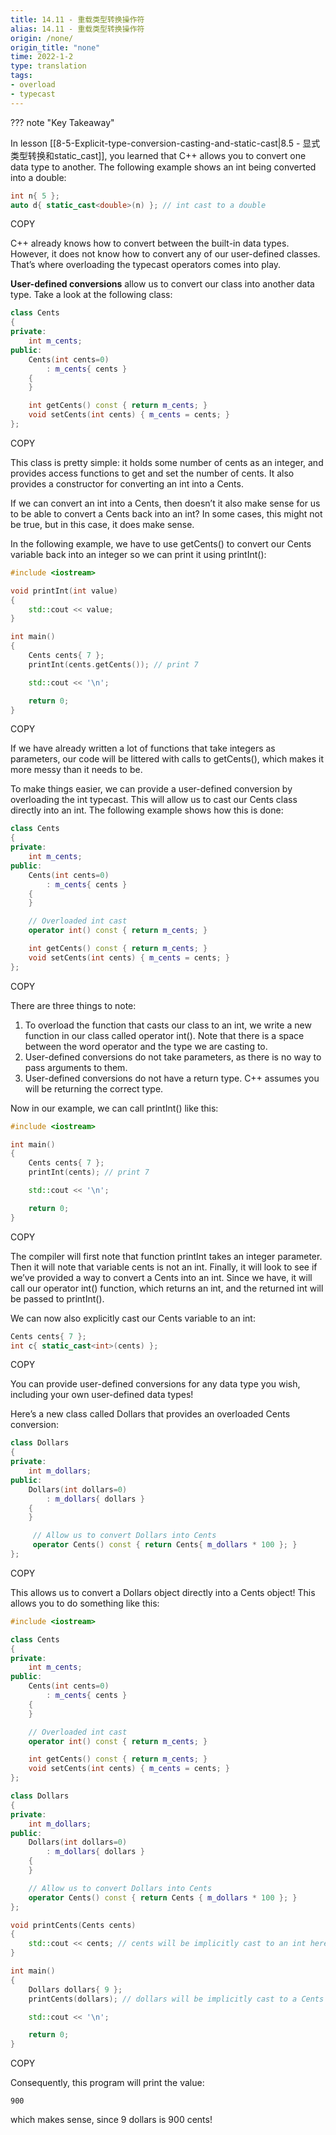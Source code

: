 ```yaml
---
title: 14.11 - 重载类型转换操作符
alias: 14.11 - 重载类型转换操作符
origin: /none/
origin_title: "none"
time: 2022-1-2
type: translation
tags:
- overload
- typecast
---
```


??? note "Key Takeaway"
	

In lesson [[8-5-Explicit-type-conversion-casting-and-static-cast|8.5 - 显式类型转换和static_cast]], you learned that C++ allows you to convert one data type to another. The following example shows an int being converted into a double:

```cpp
int n{ 5 };
auto d{ static_cast<double>(n) }; // int cast to a double
```

COPY

C++ already knows how to convert between the built-in data types. However, it does not know how to convert any of our user-defined classes. That’s where overloading the typecast operators comes into play.

**User-defined conversions** allow us to convert our class into another data type. Take a look at the following class:

```cpp
class Cents
{
private:
    int m_cents;
public:
    Cents(int cents=0)
        : m_cents{ cents }
    {
    }

    int getCents() const { return m_cents; }
    void setCents(int cents) { m_cents = cents; }
};
```

COPY

This class is pretty simple: it holds some number of cents as an integer, and provides access functions to get and set the number of cents. It also provides a constructor for converting an int into a Cents.

If we can convert an int into a Cents, then doesn’t it also make sense for us to be able to convert a Cents back into an int? In some cases, this might not be true, but in this case, it does make sense.

In the following example, we have to use getCents() to convert our Cents variable back into an integer so we can print it using printInt():

```cpp
#include <iostream>

void printInt(int value)
{
    std::cout << value;
}

int main()
{
    Cents cents{ 7 };
    printInt(cents.getCents()); // print 7

    std::cout << '\n';

    return 0;
}
```

COPY

If we have already written a lot of functions that take integers as parameters, our code will be littered with calls to getCents(), which makes it more messy than it needs to be.

To make things easier, we can provide a user-defined conversion by overloading the int typecast. This will allow us to cast our Cents class directly into an int. The following example shows how this is done:

```cpp
class Cents
{
private:
    int m_cents;
public:
    Cents(int cents=0)
        : m_cents{ cents }
    {
    }

    // Overloaded int cast
    operator int() const { return m_cents; }

    int getCents() const { return m_cents; }
    void setCents(int cents) { m_cents = cents; }
};
```

COPY

There are three things to note:

1.  To overload the function that casts our class to an int, we write a new function in our class called operator int(). Note that there is a space between the word operator and the type we are casting to.
2.  User-defined conversions do not take parameters, as there is no way to pass arguments to them.
3.  User-defined conversions do not have a return type. C++ assumes you will be returning the correct type.

Now in our example, we can call printInt() like this:

```cpp
#include <iostream>

int main()
{
    Cents cents{ 7 };
    printInt(cents); // print 7

    std::cout << '\n';

    return 0;
}
```

COPY

The compiler will first note that function printInt takes an integer parameter. Then it will note that variable cents is not an int. Finally, it will look to see if we’ve provided a way to convert a Cents into an int. Since we have, it will call our operator int() function, which returns an int, and the returned int will be passed to printInt().

We can now also explicitly cast our Cents variable to an int:

```cpp
Cents cents{ 7 };
int c{ static_cast<int>(cents) };
```

COPY

You can provide user-defined conversions for any data type you wish, including your own user-defined data types!

Here’s a new class called Dollars that provides an overloaded Cents conversion:

```cpp
class Dollars
{
private:
    int m_dollars;
public:
    Dollars(int dollars=0)
        : m_dollars{ dollars }
    {
    }

     // Allow us to convert Dollars into Cents
     operator Cents() const { return Cents{ m_dollars * 100 }; }
};
```

COPY

This allows us to convert a Dollars object directly into a Cents object! This allows you to do something like this:

```cpp
#include <iostream>

class Cents
{
private:
    int m_cents;
public:
    Cents(int cents=0)
        : m_cents{ cents }
    {
    }

    // Overloaded int cast
    operator int() const { return m_cents; }

    int getCents() const { return m_cents; }
    void setCents(int cents) { m_cents = cents; }
};

class Dollars
{
private:
    int m_dollars;
public:
    Dollars(int dollars=0)
        : m_dollars{ dollars }
    {
    }

    // Allow us to convert Dollars into Cents
    operator Cents() const { return Cents { m_dollars * 100 }; }
};

void printCents(Cents cents)
{
    std::cout << cents; // cents will be implicitly cast to an int here
}

int main()
{
    Dollars dollars{ 9 };
    printCents(dollars); // dollars will be implicitly cast to a Cents here

    std::cout << '\n';

    return 0;
}
```

COPY

Consequently, this program will print the value:

```
900
```

which makes sense, since 9 dollars is 900 cents!
